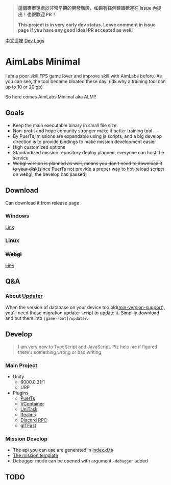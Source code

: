 >**這個專案還處於非常早期的開發階段，如果有任何建議歡迎在 Issue 內提出！也很歡迎 PR！**
>
>**This project is in very early dev status. Leave comment in issue page if you have any good idea! PR accepted as well!**

[中文這裡](./docs/README-ZH.md)
[Dev Logs](https://www.youtube.com/playlist?list=PLG-7kiz0ACzoNg00PC8ezm3Dl2S-2Edmh)

# AimLabs Minimal

I am a poor skill FPS game lover and improve skill with AimLabs before. As you can see, the tool became bloated these day. (idk why a training tool can up to 10 or 20 gb)

So here comes AimLabs Minimal aka ALM!!

## Goals

- Keep the main executable binary in small file size
- Non-profit and hope comunity stronger make it better training tool
- By PuerTs, missions are expandable using js scripts, and a big develop direction is to provide bindings to make mission development easier
- High customized options
- Standardized mission repository deploy planned, everyone can host the service
- ~~Webgl version is planned as well, means you don't need to download it to your disk~~(since PuerTs not provide a proper way to hot-reload scripts on webgl, the develop has paused)

## Download

Can download it from release page

### Windows

[Link](https://github.com/JacKooDesu/aimlabs-minimal/releases/latest)

### Linux

### ~~Webgl~~

~~[Link]()~~

## Q&A

### About [Updater](./updater/)

When the version of database on your device too old([min-version-support](./Assets/Resources/min-version-support.txt)), you'll need those migration updater script to update it.
Simplily download and put them into `[game-root]/updater`.

## Develop

>I am very new to TypeScript and JavaScript. Plz help me if figured there's something wrong or bad writing

### Main Project

- Unity
  - 6000.0.31f1
  - URP
- Plugins
  - [PuerTs](https://puerts.github.io)
  - [VContainer](https://vcontainer.hadashikick.jp)
  - [UniTask](https://github.com/Cysharp/UniTask)
  - [Realms](https://github.com/realm/realm-dotnet)
  - [Discord RPC](https://github.com/lachee/discord-rpc-csharp)
  - [glTFast](https://github.com/atteneder/glTFast)

### Mission Develop

- The api you can use are generated in [index.d.ts](./Assets/Gen/Typing/csharp/index.d.ts)
- [The mission template](./docs/template/mission/)
- Debugger mode can be opened with argument `-debugger` added

## TODO
